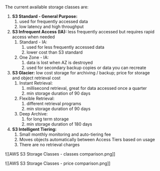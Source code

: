 The current available storage classes are:

1. **S3 Standard - General Purpose:**
	1. used for frequently accessed data
	2. low latency and high throughput
2. **S3 Infrequent Access (IA):** less frequently accessed but requires rapid access when needed
	1. Standard - IA:
		1. used for less frequently accessed data
		2. lower cost than S3 standard
	1. One Zone - IA:
		1. data is lost when AZ is destroyed
		2. used for secondary backup copies or data you can recreate
4. **S3 Glacier:** low cost storage for archiving / backup; price for storage and object retrieval cost
	1. Instant Retrieval: 
		1. millisecond retrieval, great for data accessed once a quarter
		2. min storage duration of 90 days
	2. Flexible Retrieval:
		1. different retrieval programs
		2. min storage duration of 90 days
	3. Deep Archive: 
		1. for long term storage
		2. min storage duration of 180 days
5. **S3 Intelligent Tiering:**
	1. Small monthly monitoring and auto-tiering fee
	2. Moves objects automatically between Access Tiers based on usage
	3. There are no retrieval charges

![[AWS S3 Storage Classes - classes comparison.png]]

![[AWS S3 Storage Classes - price comparison.png]]
